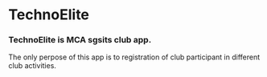 # TechnoElite
<h3> TechnoElite is MCA sgsits club app. </h3> 
The only perpose of this app is to registration of club participant in different club activities.


